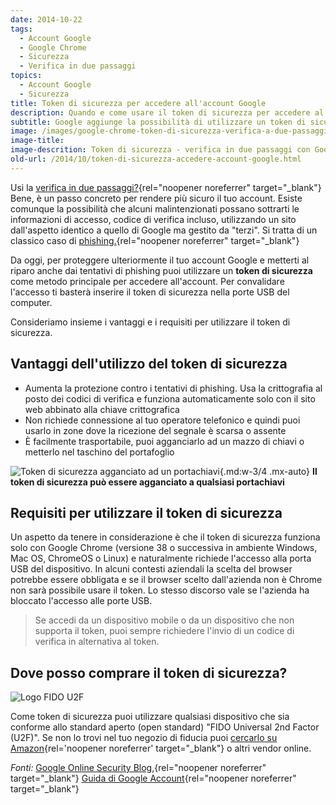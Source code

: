 ```yaml
---
date: 2014-10-22
tags:
  - Account Google
  - Google Chrome
  - Sicurezza
  - Verifica in due passaggi
topics:
  - Account Google
  - Sicurezza
title: Token di sicurezza per accedere all'account Google
description: Quando e come usare il token di sicurezza per accedere al tuo account Google
subtitle: Google aggiunge la possibilità di utilizzare un token di sicurezza per accedere all'account
image: /images/google-chrome-token-di-sicurezza-verifica-a-due-passaggi.webp
image-title:
image-descrition: Token di sicurezza - verifica in due passaggi con Google Chrome
old-url: /2014/10/token-di-sicurezza-accedere-account-google.html
---
```


Usi la [verifica in due passaggi?](https://www.google.com/landing/2step/){rel="noopener noreferrer" target="_blank"} Bene, è un passo concreto per rendere più sicuro il tuo account. Esiste comunque la possibilità che alcuni malintenzionati possano sottrarti le informazioni di accesso, codice di verifica incluso, utilizzando un sito dall'aspetto identico a quello di Google ma gestito da "terzi". Si tratta di un classico caso di [phishing.](http://it.wikipedia.org/wiki/Phishing){rel="noopener noreferrer" target="_blank"}

Da oggi, per proteggere ulteriormente il tuo account Google e metterti al riparo anche dai tentativi di phishing puoi utilizzare un **token di sicurezza** come metodo principale per accedere all'account. Per convalidare l'accesso ti basterà inserire il token di sicurezza nella porte USB del computer.

Consideriamo insieme i vantaggi e i requisiti per utilizzare il token di sicurezza.

## Vantaggi dell'utilizzo del token di sicurezza

- Aumenta la protezione contro i tentativi di phishing.
Usa la crittografia al posto dei codici di verifica e funziona automaticamente solo con il sito web abbinato alla chiave crittografica
- Non richiede connessione al tuo operatore telefonico e quindi puoi usarlo in zone dove la ricezione del segnale è scarsa o assente
- È facilmente trasportabile, puoi agganciarlo ad un mazzo di chiavi o metterlo nel taschino del portafoglio

![Token di sicurezza agganciato ad un portachiavi](/images/token-di-sicurezza-portachiavi.webp){.md:w-3/4 .mx-auto} **Il token di sicurezza può essere agganciato a qualsiasi portachiavi**
## Requisiti per utilizzare il token di sicurezza

Un aspetto da tenere in considerazione è che il token di sicurezza funziona solo con Google Chrome (versione 38 o successiva in ambiente Windows, Mac OS, ChromeOS o Linux) e naturalmente richiede l'accesso alla porta USB del dispositivo. In alcuni contesti aziendali la scelta del browser potrebbe essere obbligata e se il browser scelto dall'azienda non è Chrome non sarà possibile usare il token. Lo stesso discorso vale se l'azienda ha bloccato l'accesso alle porte USB.

> Se accedi da un dispositivo mobile o da un dispositivo che non supporta il token, puoi sempre richiedere l'invio di un codice di verifica in alternativa al token.

## Dove posso comprare il token di sicurezza?
![Logo FIDO U2F](/images/marchio-FIDO-U2F-token-di-sicurezza.webp)

Come token di sicurezza puoi utilizzare qualsiasi dispositivo che sia conforme allo standard aperto (open standard) "FIDO Universal 2nd Factor (U2F)". Se non lo trovi nel tuo negozio di fiducia puoi [cercarlo su Amazon](http://www.amazon.it/s/ref=nb_sb_noss?url=search-alias%3Daps&field-keywords=FIDO%20U2F%20Security%20Key){rel='noopener noreferrer' target="_blank"} o altri vendor online.

_Fonti:_ [Google Online Security Blog,](http://googleonlinesecurity.blogspot.it/2014/10/strengthening-2-step-verification-with.html){rel="noopener noreferrer" target="_blank"} [Guida di Google Account](https://support.google.com/accounts/answer/6103523){rel="noopener noreferrer" target="_blank"}
